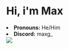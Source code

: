 <html>
<head>
</head>
<body>
<h1>Hi, i'm Max</h1>
<li><b>Pronouns:</b> He/Him</li>
<li><b>Discord:</b> maxg_</li>
<a href="https://discord.com/users/470617597432561665"><img src="https://lanyard.cnrad.dev/api/470617597432561665" /></a>
</body>
</html>
